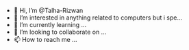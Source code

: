 - 👋 Hi, I’m @Talha-Rizwan
- 👀 I’m interested in anything related to computers but i spe...
- 🌱 I’m currently learning ...
- 💞️ I’m looking to collaborate on ...
- 📫 How to reach me ...

<!---
Talha-Rizwan/Talha-Rizwan is a ✨ special ✨ repository because its `README.md` (this file) appears on your GitHub profile.
You can click the Preview link to take a look at your changes.
--->
